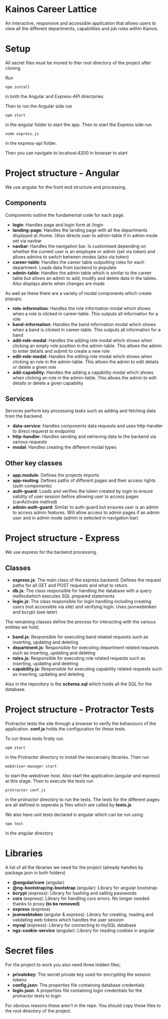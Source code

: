 # Kainos Career Lattice
An interactive, responsive and accessible application that allows users to view all the different departments, capabilities and job roles within Kainos. 

# Setup
All secret files must be moved to ther root directory of the project after cloning

Run 
```
npm install
```
in both the Angular and Express-API directories.

Then to run the Angular side run
```
npm start
```
in the angular folder to start the app. Then to start the Express side run
```
node express.js
```
in the express-api folder.

Then you can navigate to locahost:4200 in browser to start

# Project structure - Angular
We use angular for the front end structure and processing.

<h2>Components</h2>
Components outline the fundamental code for each page.

<ul>
  <li><b>login</b>: Handles page and login form at /login</li>
  <li><b>landing-page</b>: Handles the landing page with all the departments displayed at /home. (Also directs user to admin-table if in admin mode set via navbar</li>
  <li><b>navbar</b>: Handles the navigation bar. Is customised depending on whether the current user is an employee or admin (set via token) and allows admins to switch between modes (also via token)</li>
  <li><b>career-table</b>: Handles the career table outputting roles for each department. Loads data from backend to populate</li>
  <li><b>admin-table</b>: Handles the admin table which is similar to the career table but allows an admin to add, modify and delete data in the tables. Also displays alerts when changes are made</li>
</ul>
  
As well as these there are a variety of modal components which create popups;

<ul>
  <li><b>role-information</b>: Handles the role information modal which shows when a role is clicked in career-table. This outputs all information for a role</li>
  <li><b>band-information</b>: Handles the band information modal which shows when a band is clicked in career-table. This outputs all information for a band</li>
  <li><b>add-role-modal</b>: Handles the adding role modal which shows when clicking an empty role position in the admin-table. This allows the admin to enter details and submit to create a new role</li>
  <li><b>edit-role-modal</b>: Handles the editing role modal which shows when clicking an role in the admin-table. This allows the admin to edit details or delete a given role</li>
  <li><b>add-capability</b>: Handles the adding a capability modal which shows when clicking an role in the admin-table. This allows the admin to edit details or delete a given capability</li>
</ul>

<h2>Services</h2>
Services perform key processing tasks such as adding and fetching data from the backend.
  
<ul>
  <li><b>data-service</b>: Handles components data requests and uses http-handler to direct requerst to endpoints</li>
  <li><b>http-handler</b>: Handles sending and retrieving data to the backend via various requests</b></li>
  <li><b>modal</b>: Handles creating the different modal types</li>
</ul>

<h2>Other key classes</h2>
<ul>
  <li><b>app.module</b>: Defines the projects imports</li>
  <li><b>app-routing</b>: Defines paths of different pages and their access rights (auth components)</li>
  <li><b>auth-guard</b>: Loads and verifies the token created by login to ensure validity of user session before allowing user to access pages (canActivate method)</li>
  <li><b>admin-auth-guard</b>: Similar to auth-guard but ensures user is an admin to access admin features. Will allow access to admin pages if an admin user and in admin mode (admin is selected in navigation bar)</li>
</ul>
  
# Project structure - Express
We use express for the backend processing.

<h2>Classes</h2>
<ul>
  <li><b>express.js</b>: The main class of the express backend. Defines the request paths for all GET and POST requests and what to return.</li>
  <li><b>db.js</b>: The class responsible for handling the database with a query methodwhich executes SQL prepared statements</li>
  <li><b>login.js</b>: The class responsible for login handling including creating users (not accessible via site) and verifying login. Uses jsonwebtoken and bcrypt (see later)</li>
</ul>

The remaining classes define the process for interacting with the various entities we hold;
<ul>
  <li><b>band.js</b>: Responsible for executing band related requests such as inserting, updating and deleting</li>
  <li><b>department.js</b>: Responsible for executing department related requests such as inserting, updating and deleting</li>
  <li><b>roles.js</b>: Responsible for executing role related requests such as inserting, updating and deleting</li>
  <li><b>capability.js</b>: Responsible for executing capability related requests such as inserting, updating and deleting</li>
</ul>

Also in the repsoitory is the <b>schema.sql</b> which holds all the SQL for the database.

# Project structure - Protractor Tests
Protractor tests the site through a browser to verify the behaviours of the application.
<b>conf.js</b> holds the configuration for these tests.

To run these tests firstly run 
```
npm start
```
in the Protractor directory to install the neccersairy libraries. Then run
```
webdriver-manager start
```
to start the webdriver host. Also start the application (angular and express) at this stage. Then to execute the tests run
```
protractor conf.js
```
in the protractor directory to run the tests. The tests for the different pages are all defined in seperate js files which are called by <b>tests.js</b>

We also have unit tests declared in angular which can be run using
```
npm test
```
in the angular directory

# Libraries
A list of all the libraries we need for the project (already handles by package.json in both folders)

<ul>
  <li><b>@angular/core</b> (angular)</li>
  <li><b>@ng-bootstrap/ng-bootstrap</b> (angular): Library for angular bootstrap</li>
  <li><b>bcrypt</b> (express): Library for hashing and salting passwords</li>
  <li><b>cors</b> (express): Library for handling cors errors. No longer needed thanks to proxy <b>(to be removed)</b></li>
  <li><b>express</b> (express)</li>
  <li><b>jsonwebtoken</b> (angular & express): Library for creating, reading and validating web tokens which handles the user session</li>
  <li><b>mysql</b> (express): Library for connecting to mySQL database</li>
  <li><b>ngx-cookie-service</b> (angular): Library for reading cookies in angular</li>
</ul>

# Secret files
For the project to work you also need three hidden files;
<ul>
  <li><b>privatekey</b>: The secret private key used for encrypting the session tokens</li>
  <li><b>config.json</b>: The properties file containing database credentials</li>
  <li><b>login.json</b>: A properties file containing login credentials for the protractor tests to login</li>
</ul>
For obvious reasons these aren't in the repo. You should copy these files to the root directory of the project.
